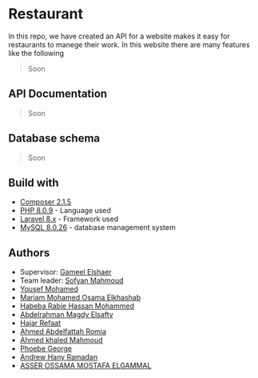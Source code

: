 Restaurant
=============
In this repo, we have created an API for a website makes it easy for restaurants to manege their work.
In this website there are many features like the following

> Soon


## API Documentation

> Soon

## Database schema

> Soon

## Build with 
* [Composer 2.1.5](https://www.digitalocean.com/community/tutorials/how-to-install-and-use-composer-on-ubuntu-20-04)
* [PHP 8.0.9](https://www.php.net/releases/8.0/en.php) - Language used
* [Laravel 8.x](https://laravel.com/) - Framework used
* [MySQL 8.0.26](https://dev.mysql.com/doc/refman/8.0/en/what-is-mysql.html) - database management system

## Authors
* Supervisor: [Gameel Elshaer](https://github.com/GameelAlshaer)
* Team leader: [Sofyan Mahmoud](https://github.com/sofyanmahmoud0000)
* [Yousef Mohamed](https://github.com/JoeDDenn)
* [Mariam Mohamed Osama Elkhashab](https://github.com/mariamkhashab)
* [Habeba Rabie Hassan Mohammed](https://github.com/habebaRabie)
* [Abdelrahman Magdy Elsafty](https://github.com/empty)
* [Hajar Refaat](https://github.com/HajarRefaat264)
* [Ahmed Abdelfattah Romia](https://github.com/ahmedromia-oss)
* [Ahmed khaled Mahmoud](https://github.com/ahmedkhElbauwmy)
* [Phoebe George](https://github.com/phoebe-george)
* [Andrew Hany Ramadan](https://github.com/Andrewwhany)
* [ASSER OSSAMA MOSTAFA ELGAMMAL](https://github.com/AsserOssama)
